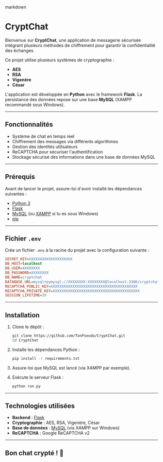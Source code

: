 markdown
# CryptChat

Bienvenue sur **CryptChat**, une application de messagerie sécurisée intégrant plusieurs méthodes de chiffrement pour garantir la confidentialité des échanges.

Ce projet utilise plusieurs systèmes de cryptographie :
- **AES**
- **RSA**
- **Vigenère**
- **César**

L'application est développée en **Python** avec le framework **Flask**. La persistance des données repose sur une base **MySQL** (XAMPP recommandé sous Windows).

---

## Fonctionnalités

- Système de chat en temps réel
- Chiffrement des messages via différents algorithmes
- Gestion des identités utilisateurs
- ReCAPTCHA pour sécuriser l'authentification
- Stockage sécurisé des informations dans une base de données MySQL

---

## Prérequis

Avant de lancer le projet, assure-toi d'avoir installé les dépendances suivantes :

- [Python 3](https://www.python.org/downloads/)
- [Flask](https://flask.palletsprojects.com/)
- [MySQL](https://www.mysql.com/) (ou [XAMPP](https://www.apachefriends.org/index.html) si tu es sous Windows)
- [pip](https://pip.pypa.io/en/stable/installation/)

---

## Fichier `.env`

Crée un fichier `.env` à la racine du projet avec la configuration suivante :

```ini
SECRET_KEY=XXXXXXXXXXXXXXXXXXXX
DB_HOST=localhost
DB_USER=XXXXXXXX
DB_PASSWORD=XXXXXXXX
DB_NAME=cryptchat
DATABASE_URL=mysql+pymysql://XXXXXXXX:XXXXXXXX@localhost:3306/cryptchat
RECAPTCHA_PUBLIC_KEY=XXXXXXXXXXXXXXXXXXXXXXXXXXXXXXXXXXXXXXXX
RECAPTCHA_PRIVATE_KEY=XXXXXXXXXXXXXXXXXXXXXXXXXXXXXXXXXXXXXXXX
SESSION_LIFETIME=30
```

---

## Installation

1. Clone le dépôt :
   ```bash
   git clone https://github.com/TonPseudo/CryptChat.git
   cd CryptChat
   ```

2. Installe les dépendances Python :
   ```bash
   pip install -r requirements.txt
   ```

3. Assure-toi que MySQL est lancé (via XAMPP par exemple).

4. Exécute le serveur Flask :
   ```bash
   python run.py
   ```

---

## Technologies utilisées

- **Backend** : [Flask](https://flask.palletsprojects.com/)
- **Cryptographie** : AES, RSA, Vigenère, César
- **Base de données** : [MySQL](https://www.mysql.com/) (via XAMPP sur Windows)
- **ReCAPTCHA** : Google ReCAPTCHA v2

---

## Bon chat crypté ! 🔐

